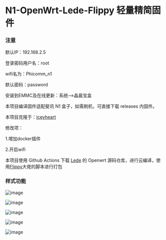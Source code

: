 # N1-OpenWrt-Lede-Flippy 轻量精简固件

### 注意

默认IP：192.168.2.5

登录密码用户名：root

wifi名为：Phicomm_n1

默认密码：password

安装到EMMC及在线更新：系统-->晶晨宝盒

本项目编译固件适配斐讯 N1 盒子，如需刷机，可直接下载 releases 内固件。

本项目克隆于：[iceyheart](https://github.com/iceyheart/N1-OpenWrt-Lede#n1-openwrt-%E8%BD%BB%E9%87%8F%E5%9B%BA%E4%BB%B6--%E6%97%81%E8%B7%AF%E4%B8%93%E7%94%A8-%E6%AF%8F%E5%91%A8%E4%BA%94%E6%97%A98%E7%82%B9%E8%87%AA%E5%8A%A8%E6%9B%B4%E6%96%B0)

修改项：

1.增加docker插件

2.开启wifi

本项目使用 Github Actions 下载 [Lede](https://github.com/coolsnowwolf/lede) 的 Openwrt 源码仓库，进行云编译，使用[Flippy](https://github.com/ophub/flippy-openwrt-actions)大佬的脚本进行打包

### 样式功能

![image](https://user-images.githubusercontent.com/102129419/204468837-59f097b3-b51e-4f4a-a019-bb8d49f697e1.png)

![image](https://user-images.githubusercontent.com/102129419/204469299-eb863c20-6ac7-4b10-b4a2-455afc8981b5.png)

![image](https://user-images.githubusercontent.com/102129419/204469603-7a3fe8a5-14ea-4420-9727-e37238a3d21a.png)

![image](https://user-images.githubusercontent.com/102129419/204469813-791fda38-4ddb-45c9-9967-38ebefa36902.png)

![image](https://user-images.githubusercontent.com/102129419/204469996-dbc61ba0-97b4-462b-9d03-65c4051b8f35.png)
